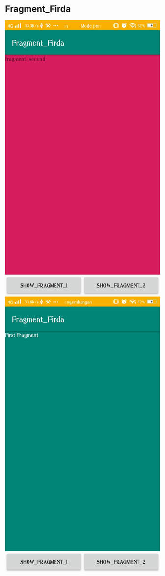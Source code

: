 # Fragment_Firda
![alt text](https://github.com/Firdareynikaa/Fragment_Firda/blob/master/f%20(1).jpg?raw=true)
![alt text](https://github.com/Firdareynikaa/Fragment_Firda/blob/master/f%20(2).jpg?raw=true)
